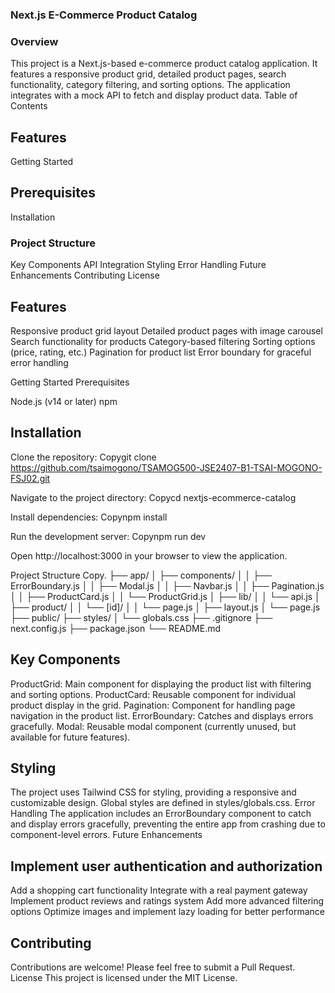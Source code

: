### Next.js E-Commerce Product Catalog
### Overview
This project is a Next.js-based e-commerce product catalog application. It features a responsive product grid, detailed product pages, search functionality, category filtering, and sorting options. The application integrates with a mock API to fetch and display product data.
Table of Contents

## Features
Getting Started

## Prerequisites
Installation


### Project Structure
Key Components
API Integration
Styling
Error Handling
Future Enhancements
Contributing
License

## Features

Responsive product grid layout
Detailed product pages with image carousel
Search functionality for products
Category-based filtering
Sorting options (price, rating, etc.)
Pagination for product list
Error boundary for graceful error handling

Getting Started
Prerequisites

Node.js (v14 or later)
npm 

## Installation

Clone the repository:
Copygit clone https://github.com/tsaimogono/TSAMOG500-JSE2407-B1-TSAI-MOGONO-FSJ02.git

Navigate to the project directory:
Copycd nextjs-ecommerce-catalog

Install dependencies:
Copynpm install

Run the development server:
Copynpm run dev

Open http://localhost:3000 in your browser to view the application.

Project Structure
Copy.
├── app/
│   ├── components/
│   │   ├── ErrorBoundary.js
│   │   ├── Modal.js
│   │   ├── Navbar.js
│   │   ├── Pagination.js
│   │   ├── ProductCard.js
│   │   └── ProductGrid.js
│   ├── lib/
│   │   └── api.js
│   ├── product/
│   │   └── [id]/
│   │       └── page.js
│   ├── layout.js
│   └── page.js
├── public/
├── styles/
│   └── globals.css
├── .gitignore
├── next.config.js
├── package.json
└── README.md

## Key Components

ProductGrid: Main component for displaying the product list with filtering and sorting options.
ProductCard: Reusable component for individual product display in the grid.
Pagination: Component for handling page navigation in the product list.
ErrorBoundary: Catches and displays errors gracefully.
Modal: Reusable modal component (currently unused, but available for future features).

## Styling
The project uses Tailwind CSS for styling, providing a responsive and customizable design. Global styles are defined in styles/globals.css.
Error Handling
The application includes an ErrorBoundary component to catch and display errors gracefully, preventing the entire app from crashing due to component-level errors.
Future Enhancements

## Implement user authentication and authorization
Add a shopping cart functionality
Integrate with a real payment gateway
Implement product reviews and ratings system
Add more advanced filtering options
Optimize images and implement lazy loading for better performance

## Contributing
Contributions are welcome! Please feel free to submit a Pull Request.
License
This project is licensed under the MIT License.